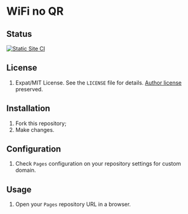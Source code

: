 WiFi no QR
========

Status
-------
[![Static Site CI](https://github.com/ivancarlosti/wifinoqr/actions/workflows/pages/pages-build-deployment/badge.svg)](https://github.com/ivancarlosti/wifinoqr/actions/workflows/pages/pages-build-deployment)

License
-------
1. Expat/MIT License. See the `LICENSE` file for details. [Author license](https://github.com/evgeni/qifi/blob/gh-pages/LICENSE) preserved.

Installation
------------
1. Fork this repository;
2. Make changes.

Configuration
------------
1. Check `Pages` configuration on your repository settings for custom domain.

Usage
-----
1. Open your `Pages` repository URL in a browser.
